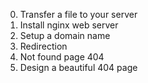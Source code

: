 0. Transfer a file to your server
1. Install nginx web server
2. Setup a domain name
3. Redirection
4. Not found page 404
5. Design a beautiful 404 page
